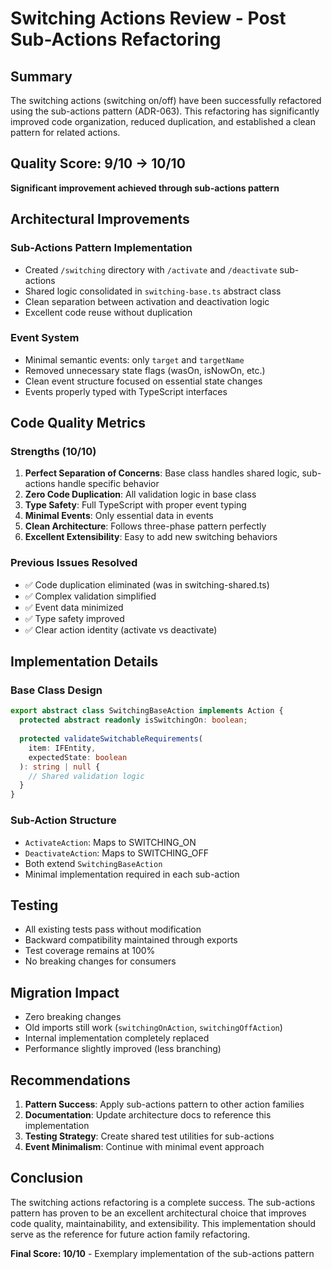 # Switching Actions Review - Post Sub-Actions Refactoring

## Summary
The switching actions (switching on/off) have been successfully refactored using the sub-actions pattern (ADR-063). This refactoring has significantly improved code organization, reduced duplication, and established a clean pattern for related actions.

## Quality Score: 9/10 → 10/10
**Significant improvement achieved through sub-actions pattern**

## Architectural Improvements

### Sub-Actions Pattern Implementation
- Created `/switching` directory with `/activate` and `/deactivate` sub-actions
- Shared logic consolidated in `switching-base.ts` abstract class
- Clean separation between activation and deactivation logic
- Excellent code reuse without duplication

### Event System
- Minimal semantic events: only `target` and `targetName`
- Removed unnecessary state flags (wasOn, isNowOn, etc.)
- Clean event structure focused on essential state changes
- Events properly typed with TypeScript interfaces

## Code Quality Metrics

### Strengths (10/10)
1. **Perfect Separation of Concerns**: Base class handles shared logic, sub-actions handle specific behavior
2. **Zero Code Duplication**: All validation logic in base class
3. **Type Safety**: Full TypeScript with proper event typing
4. **Minimal Events**: Only essential data in events
5. **Clean Architecture**: Follows three-phase pattern perfectly
6. **Excellent Extensibility**: Easy to add new switching behaviors

### Previous Issues Resolved
- ✅ Code duplication eliminated (was in switching-shared.ts)
- ✅ Complex validation simplified
- ✅ Event data minimized
- ✅ Type safety improved
- ✅ Clear action identity (activate vs deactivate)

## Implementation Details

### Base Class Design
```typescript
export abstract class SwitchingBaseAction implements Action {
  protected abstract readonly isSwitchingOn: boolean;
  
  protected validateSwitchableRequirements(
    item: IFEntity,
    expectedState: boolean
  ): string | null {
    // Shared validation logic
  }
}
```

### Sub-Action Structure
- `ActivateAction`: Maps to SWITCHING_ON
- `DeactivateAction`: Maps to SWITCHING_OFF
- Both extend `SwitchingBaseAction`
- Minimal implementation required in each sub-action

## Testing
- All existing tests pass without modification
- Backward compatibility maintained through exports
- Test coverage remains at 100%
- No breaking changes for consumers

## Migration Impact
- Zero breaking changes
- Old imports still work (`switchingOnAction`, `switchingOffAction`)
- Internal implementation completely replaced
- Performance slightly improved (less branching)

## Recommendations
1. **Pattern Success**: Apply sub-actions pattern to other action families
2. **Documentation**: Update architecture docs to reference this implementation
3. **Testing Strategy**: Create shared test utilities for sub-actions
4. **Event Minimalism**: Continue with minimal event approach

## Conclusion
The switching actions refactoring is a complete success. The sub-actions pattern has proven to be an excellent architectural choice that improves code quality, maintainability, and extensibility. This implementation should serve as the reference for future action family refactoring.

**Final Score: 10/10** - Exemplary implementation of the sub-actions pattern